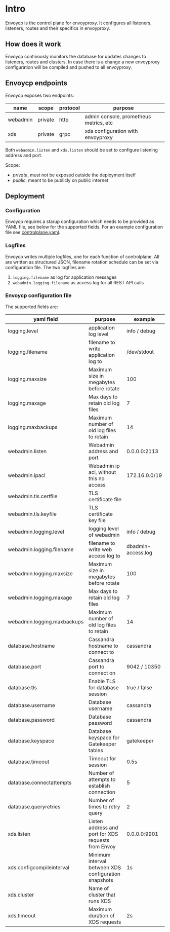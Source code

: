 # Intro

Envoycp is the control plane for envoyproxy. It configures all listeners, listeners, routes and their specifics in envoyproxy.

## How does it work

Envoycp continously monitors the database for updates changes to listeners, routes and clusters. In case there is a change a new envoyproxy configuration will be compiled and pushed to all envoyproxy.

## Envoycp endpoints

Envoycp exposes two endpoints:

| name     | scope   | protocol | purpose                                |
| -------- | ------- | -------- | -------------------------------------- |
| webadmin | private | http     | admin console, prometheus metrics, etc |
| xds      | private | grpc     | xds configuration with envoyproxy      |

Both `webadmin.listen` and `xds.listen` should be set to configure listening address and port.

Scope:

- _private_, must not be exposed outside the deployment itself
- _public_, meant to be publicly on public internet

## Deployment

### Configuration

Envoycp requires a starup configuration which needs to be provided as YAML file, see below for the supported fields. For an example configuration file see [controlplane.yaml](../deployment/docker/controlplane.yaml).

### Logfiles

Envoycp writes multiple logfiles, one for each function of controlplane. All are written as structured JSON, filename rotation schedule can be set via configuration file. The two logfiles are:

1. `logging.filename` as log for application messages
2. `webadmin.logging.filename` as access log for all REST API calls

### Envoycp configuration file

The supported fields are:

| yaml field                  | purpose                                              | example            |
| --------------------------- | ---------------------------------------------------- | ------------------ |
| logging.level               | application log level                                | info / debug       |
| logging.filename            | filename to write application log to                 | /dev/stdout        |
| logging.maxsize             | Maximum size in megabytes before rotate              | 100                |
| logging.maxage              | Max days to retain old log files                     | 7                  |
| logging.maxbackups          | Maximum number of old log files to retain            | 14                 |
| webadmin.listen             | Webadmin address and port                            | 0.0.0.0:2113       |
| webadmin.ipacl              | Webadmin ip acl, without this no access              | 172.16.0.0/19      |
| webadmin.tls.certfile       | TLS certificate file                                 |                    |
| webadmin.tls.keyfile        | TLS certificate key file                             |                    |
| webadmin.logging.level      | logging level of webadmin                            | info / debug       |
| webadmin.logging.filename   | filename to write web access log to                  | dbadmin-access.log |
| webadmin.logging.maxsize    | Maximum size in megabytes before rotate              | 100                |
| webadmin.logging.maxage     | Max days to retain old log files                     | 7                  |
| webadmin.logging.maxbackups | Maximum number of old log files to retain            | 14                 |
| database.hostname           | Cassandra hostname to connect to                     | cassandra          |
| database.port               | Cassandra port to connect on                         | 9042 / 10350       |
| database.tls                | Enable TLS for database session                      | true / false       |
| database.username           | Database username                                    | cassandra          |
| database.password           | Database password                                    | cassandra          |
| database.keyspace           | Database keyspace for Gatekeeper tables              | gatekeeper         |
| database.timeout            | Timeout for session                                  | 0.5s               |
| database.connectattempts    | Number of attempts to establish connection           | 5                  |
| database.queryretries       | Number of times to retry query                       | 2                  |
| xds.listen                  | Listen address and port for XDS requests from Envoy  | 0.0.0.0:9901       |
| xds.configcompileinterval   | Minimum interval between XDS configuration snapshots | 1s                 |
| xds.cluster                 | Name of cluster that runs XDS                        |                    |
| xds.timeout                 | Maximum duration of XDS requests                     | 2s                 |
